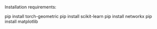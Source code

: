 Installation requirements: 

pip install torch-geometric
pip install scikit-learn
pip install networkx
pip install matplotlib
